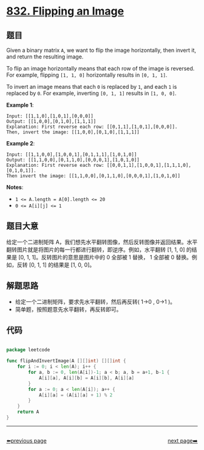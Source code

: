 # [832. Flipping an Image](https://leetcode.com/problems/flipping-an-image/)


## 题目

Given a binary matrix `A`, we want to flip the image horizontally, then invert it, and return the resulting image.

To flip an image horizontally means that each row of the image is reversed. For example, flipping `[1, 1, 0]` horizontally results in `[0, 1, 1]`.

To invert an image means that each `0` is replaced by `1`, and each `1` is replaced by `0`. For example, inverting `[0, 1, 1]` results in `[1, 0, 0]`.

**Example 1**:

```
Input: [[1,1,0],[1,0,1],[0,0,0]]
Output: [[1,0,0],[0,1,0],[1,1,1]]
Explanation: First reverse each row: [[0,1,1],[1,0,1],[0,0,0]].
Then, invert the image: [[1,0,0],[0,1,0],[1,1,1]]
```

**Example 2**:

```
Input: [[1,1,0,0],[1,0,0,1],[0,1,1,1],[1,0,1,0]]
Output: [[1,1,0,0],[0,1,1,0],[0,0,0,1],[1,0,1,0]]
Explanation: First reverse each row: [[0,0,1,1],[1,0,0,1],[1,1,1,0],[0,1,0,1]].
Then invert the image: [[1,1,0,0],[0,1,1,0],[0,0,0,1],[1,0,1,0]]
```

**Notes**:

- `1 <= A.length = A[0].length <= 20`
- `0 <= A[i][j] <= 1`

## 题目大意

给定一个二进制矩阵 A，我们想先水平翻转图像，然后反转图像并返回结果。水平翻转图片就是将图片的每一行都进行翻转，即逆序。例如，水平翻转 [1, 1, 0] 的结果是 [0, 1, 1]。反转图片的意思是图片中的 0 全部被 1 替换， 1 全部被 0 替换。例如，反转 [0, 1, 1] 的结果是 [1, 0, 0]。


## 解题思路

- 给定一个二进制矩阵，要求先水平翻转，然后再反转( 1→0 , 0→1 )。
- 简单题，按照题意先水平翻转，再反转即可。

## 代码

```go

package leetcode

func flipAndInvertImage(A [][]int) [][]int {
	for i := 0; i < len(A); i++ {
		for a, b := 0, len(A[i])-1; a < b; a, b = a+1, b-1 {
			A[i][a], A[i][b] = A[i][b], A[i][a]
		}
		for a := 0; a < len(A[i]); a++ {
			A[i][a] = (A[i][a] + 1) % 2
		}
	}
	return A
}

```



----------------------------------------------
<div style="display: flex;justify-content: space-between;align-items: center;">
<p><a href="https://books.halfrost.com/leetcode/ChapterFour/0800~0899/0830.Positions-of-Large-Groups/">⬅️previous page</a></p>
<p><a href="https://books.halfrost.com/leetcode/ChapterFour/0800~0899/0834.Sum-of-Distances-in-Tree/">next page➡️</a></p>
</div>
